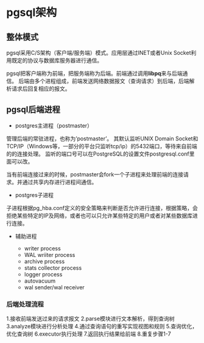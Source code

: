 # pgsql架构

##  整体模式

pgsql采用C/S架构（客户端/服务端）模式。应用层通过INET或者Unix Socket利用既定的协议与数据库服务器进行通信。

pgsql把客户端称为前端，把服务端称为后端。前端通过调用**libpq**来与后端通信。
后端由多个进程组成，前端发送网络数据报文（查询请求）到后端，后端解析请求后回复相应的报文。

## pgsql后端进程

- postgres主进程（postmaster）

管理后端的常驻进程，也称为’postmaster’。
其默认监听UNIX Domain Socket和TCP/IP（Windows等，一部分的平台只监听tcp/ip）的5432端口，等待来自前端的的连接处理。
监听的端口号可以在PostgreSQL的设置文件postgresql.conf里面可以改。

当有前端连接过来的时候，postmaster会fork一个子进程来处理前端的连接请求。并通过共享内存进行进程间通信。

- postgres子进程

子进程根据pg_hba.conf定义的安全策略来判断是否允许进行连接，根据策略，会拒绝某些特定的IP及网络，或者也可以只允许某些特定的用户或者对某些数据库进行连接。

- 辅助进程

  - writer process
  - WAL wriiter process
  - archive process
  - stats collector process
  - logger process
  - autovacuum
  - wal sender/wal receiver

### 后端处理流程

 1.接收前端发送过来的请求报文
 2.parse模块进行文本解析，得到查询树
 3.analyze模块进行分析处理
 4.通过查询语句的重写实现视图和规则
 5.查询优化，优化查询树
 6.executor执行处理
 7.返回执行结果给前端
 8.重复步骤1-7


